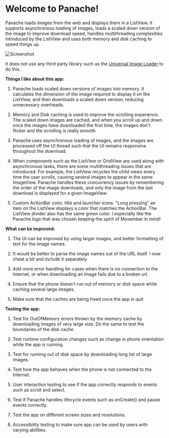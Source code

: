 # Welcome to Panache!
Panache loads images from the web and displays them in a ListView. It supports asynchronous loading of images, loads a scaled down version of the image to improve download speed, handles multithreading complexities introduced by the ListView and uses both memory and disk caching to speed things up.

![Screenshot](/res/drawable/panache.jpg "Screenshot")

It does not use any third party library such as the [Universal Image Loader](https://github.com/nostra13/Android-Universal-Image-Loader) to do this. 

**Things I like about this app:**

1. Panache loads scaled down versions of images into memory. It calculates the dimension of the image required to display it on the ListView, and then downloads a scaled down version, reducing unnecessary  overheads. 

2. Memory and Disk caching is used to improve the scrolling experience. The scaled down images are cached, and when you scroll up and down once the images have downloaded the first time, the images don't flicker and the scrolling is really smooth.

3. Panache uses asynchronous loading of images, and the images are processed off the UI thread such that the UI remains responsive throughout the download.

4. When components such as the ListView or GridView are used along with asynchronous tasks, there are some multithreading issues that are introduced. For example, the ListView recycles the child views every time the user scrolls, causing several images to appear in the same ImageView. Panache handles these concurrency issues by remembering the order of the image downloads, and only the image from the last download is displayed for a given ImageView. 

5. Custom ActionBar color, title and launcher icons. "Long pressing" an item on the ListView displays a color that matches the ActionBar. The ListView divider also has the same green color. I especially like the Panache logo that was chosen keeping the spirit of Movember in mind!

**What can be improved:**

1. The UI can be improved by using larger images, and better formatting of text for the image names.

2. It would be better to parse the image names out of the URL itself. I now cheat a bit and include it separately.

3. Add more error handling for cases when there is no connection to the Internet, or when downloading an image fails due to a broken url.

4. Ensure that the phone doesn't run out of memory or disk space while caching several large images. 

5. Make sure that the caches are being freed once the app is quit. 


**Testing the app:**

1. Test for OutOfMemory errors thrown by the memory cache by downloading images of very large size. Do the same to test the boundaries of the disk cache. 

2. Test runtime configuration changes such as change in phone orientation while the app is running.

3. Test for running out of disk space by downloading long list of large images.

4. Test how the app behaves when the phone is not connected to the Internet. 

5. User interaction testing to see if the app correctly responds to events such as scroll and select.

6. Test if Panache handles lifecycle events such as onCreate() and pause events correctly. 

7. Test the app on different screen sizes and resolutions. 

8. Accessibility testing to make sure app can be used by users with varying abilities. 
